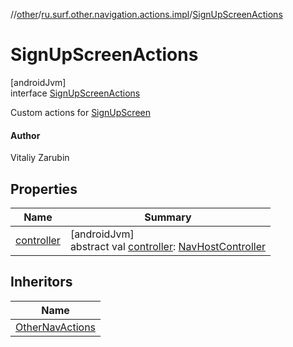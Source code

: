 //[other](../../../index.md)/[ru.surf.other.navigation.actions.impl](../index.md)/[SignUpScreenActions](index.md)

# SignUpScreenActions

[androidJvm]\
interface [SignUpScreenActions](index.md)

Custom actions for [SignUpScreen](../../ru.surf.other.ui.screens.signUp/-sign-up-screen.md)

#### Author

Vitaliy Zarubin

## Properties

| Name | Summary |
|---|---|
| [controller](controller.md) | [androidJvm]<br>abstract val [controller](controller.md): [NavHostController](https://developer.android.com/reference/kotlin/androidx/navigation/NavHostController.html) |

## Inheritors

| Name |
|---|
| [OtherNavActions](../../ru.surf.other.navigation.actions/-other-nav-actions/index.md) |
